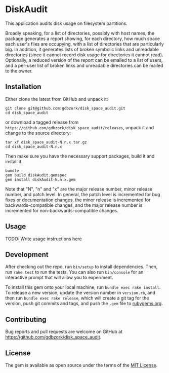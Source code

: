 # DiskAudit

This application audits disk usage on filesystem partitions.

Broadly speaking, for a list of directories, possibly with host names, the package generates a report showing, for each directory, how much space each user's files are occupying, with a list of directories that are particularly big.  In addition, it generates lists of broken symbolic links and unreadable directories (since it cannot record disk usage for directories it cannot read).  Optionally, a reduced version of the report can be emailed to a list of users, and a per-user list of broken links and unreadable directories can be mailed to the owner.

## Installation

Either clone the latest from GitHub and unpack it:

```
git clone git@github.com:gdbzork/disk_space_audit.git
cd disk_space_audit
```

or download a tagged release from `https://github.com/gdbzork/disk_space_audit/releases`, unpack it and change to the source directory:

```
tar xf disk_space_audit-N.n.x.tar.gz
cd disk_space_audit-N.n.x
```

Then make sure you have the necessary support packages, build it and install it.

```
bundle
gem build diskAudit.gemspec
gem install diskAudit-N.n.x.gem
```

Note that "N", "n" and "x" are the major release number, minor release number, and patch level.  In general, the patch level is incremented for bug fixes or documentation changes, the minor release is incremented for backwards-compatible changes, and the major release number is incremented for non-backwards-compatible changes.

## Usage

TODO: Write usage instructions here

## Development

After checking out the repo, run `bin/setup` to install dependencies. Then, run `rake test` to run the tests. You can also run `bin/console` for an interactive prompt that will allow you to experiment.

To install this gem onto your local machine, run `bundle exec rake install`. To release a new version, update the version number in `version.rb`, and then run `bundle exec rake release`, which will create a git tag for the version, push git commits and tags, and push the `.gem` file to [rubygems.org](https://rubygems.org).

## Contributing

Bug reports and pull requests are welcome on GitHub at https://github.com/gdbzork/disk_space_audit.


## License

The gem is available as open source under the terms of the [MIT License](http://opensource.org/licenses/MIT).

